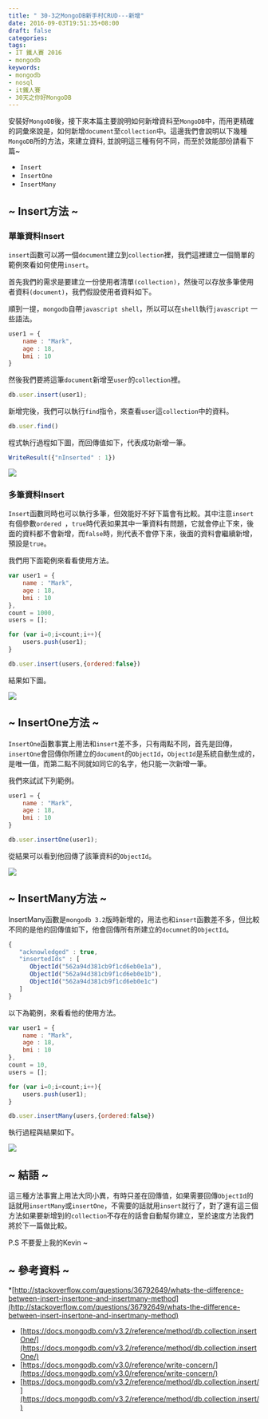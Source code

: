 ```yaml
---
title: " 30-3之MongoDB新手村CRUD---新增"
date: 2016-09-03T19:51:35+08:00
draft: false
categories:
tags: 
- IT 鐵人賽 2016
- mongodb
keywords:
- mongodb
- nosql
- it鐵人賽
- 30天之你好MongoDB  
---
```


安裝好`MongoDB`後，接下來本篇主要說明如何新增資料至`MongoDB`中，而用更精確的詞彙來說是，如何新增`document`至`collection`中。這邊我們會說明以下幾種`MongoDB`所的方法，來建立資料, 並說明這三種有何不同，而至於效能部份請看下篇~

* `Insert`
* `InsertOne`
* `InsertMany`

## ~ Insert方法 ~

### 單筆資料Insert

`insert`函數可以將一個`document`建立到`collection`裡，我們這裡建立一個簡單的範例來看如何使用`insert`。

首先我們的需求是要建立一份使用者清單`(collection)`，然後可以存放多筆使用者資料`(document)`，我們假設使用者資料如下。

順到一提，`mongodb`自帶`javascript shell`，所以可以在`shell`執行`javascript` 一些語法。

```js
user1 = {
	name : "Mark",
	age : 18,
	bmi : 10
}

```

然後我們要將這筆`document`新增至`user`的`collection`裡。

```js
db.user.insert(user1);
```

新增完後，我們可以執行`find`指令，來查看`user`這`collection`中的資料。

```js
db.user.find()
```
程式執行過程如下圖，而回傳值如下，代表成功新增一筆。

```js
WriteResult({"nInserted" : 1})
```

![](http://yixiang8780.com/outImg/20161130-1.png)

### 多筆資料Insert

`Insert`函數同時也可以執行多筆，但效能好不好下篇會有比較。其中注意`insert`有個參數`ordered `，`true`時代表如果其中一筆資料有問題，它就會停止下來，後面的資料都不會新增，而`false`時，則代表不會停下來，後面的資料會繼續新增，預設是`true`。

我們用下面範例來看看使用方法。

```js
var user1 = {
	name : "Mark",
	age : 18,
	bmi : 10
},
count = 1000,
users = [];

for (var i=0;i<count;i++){
	users.push(user1);
}

db.user.insert(users,{ordered:false})
```

結果如下圖。

![](http://yixiang8780.com/outImg/20161130-3.png)


## ~ InsertOne方法 ~

`InsertOne`函數事實上用法和`insert`差不多，只有兩點不同，首先是回傳，`insertOne`會回傳你所建立的`document`的`ObjectId`，`ObjectId`是系統自動生成的，是唯一值，而第二點不同就如同它的名字，他只能一次新增一筆。

我們來試試下列範例。

```js
user1 = {
	name : "Mark",
	age : 18,
	bmi : 10
}

db.user.insertOne(user1);
```

從結果可以看到他回傳了該筆資料的`ObjectId`。

![](http://yixiang8780.com/outImg/20161130-2.png)

## ~ InsertMany方法 ~

InsertMany函數是`mongodb 3.2`版時新增的，用法也和`insert`函數差不多，但比較不同的是他的回傳值如下，他會回傳所有所建立的`documnet`的`ObjectId`。

```js
{
   "acknowledged" : true,
   "insertedIds" : [
      ObjectId("562a94d381cb9f1cd6eb0e1a"),
      ObjectId("562a94d381cb9f1cd6eb0e1b"),
      ObjectId("562a94d381cb9f1cd6eb0e1c")
   ]
}
```

以下為範例，來看看他的使用方法。

```js
var user1 = {
	name : "Mark",
	age : 18,
	bmi : 10
},
count = 10,
users = [];

for (var i=0;i<count;i++){
	users.push(user1);
}

db.user.insertMany(users,{ordered:false})
```

執行過程與結果如下。

![](http://yixiang8780.com/outImg/20161130-4.png)

## ~ 結語 ~

這三種方法事實上用法大同小異，有時只差在回傳值，如果需要回傳`ObjectId`的話就用`insertMany`或`insertOne`，不需要的話就用`insert`就行了，對了還有這三個方法如果要新增到的`collection`不存在的話會自動幫你建立，至於速度方法我們將於下一篇做比較。

P.S 不要愛上我的Kevin ~ 

## ~ 參考資料 ~

*[http://stackoverflow.com/questions/36792649/whats-the-difference-between-insert-insertone-and-insertmany-method](http://stackoverflow.com/questions/36792649/whats-the-difference-between-insert-insertone-and-insertmany-method)
* [https://docs.mongodb.com/v3.2/reference/method/db.collection.insertOne/](https://docs.mongodb.com/v3.2/reference/method/db.collection.insertOne/)
* [https://docs.mongodb.com/v3.0/reference/write-concern/](https://docs.mongodb.com/v3.0/reference/write-concern/)
* [https://docs.mongodb.com/v3.2/reference/method/db.collection.insert/](https://docs.mongodb.com/v3.2/reference/method/db.collection.insert/)

